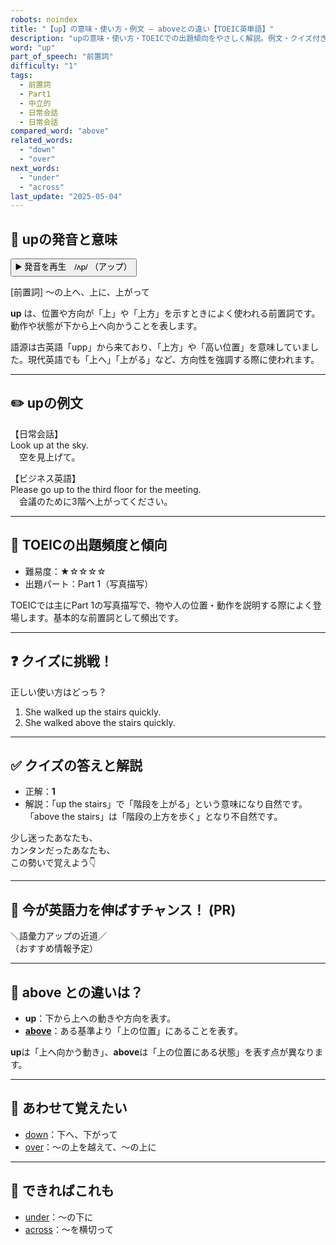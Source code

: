 ```yaml
---
robots: noindex
title: "【up】の意味・使い方・例文 ― aboveとの違い【TOEIC英単語】"
description: "upの意味・使い方・TOEICでの出題傾向をやさしく解説。例文・クイズ付きでaboveとの違いもわかりやすく学べます。"
word: "up"
part_of_speech: "前置詞"
difficulty: "1"
tags:
  - 前置詞
  - Part1
  - 中立的
  - 日常会話
  - 日常会話
compared_word: "above"
related_words:
  - "down"
  - "over"
next_words:
  - "under"
  - "across"
last_update: "2025-05-04"
---
```


## 🔰 upの発音と意味

<button class="play-audio" onclick="playTTS('up')">
  <span class="play-audio-main">
    ▶️ 発音を再生　/ʌp/
  </span>
  <span class="play-audio-sub">
    （アップ）
  </span>
</button>

[前置詞] ～の上へ、上に、上がって

**up** は、位置や方向が「上」や「上方」を示すときによく使われる前置詞です。動作や状態が下から上へ向かうことを表します。

語源は古英語「upp」から来ており、「上方」や「高い位置」を意味していました。現代英語でも「上へ」「上がる」など、方向性を強調する際に使われます。

---

## ✏️ upの例文

【日常会話】  
Look up at the sky.  
　空を見上げて。

【ビジネス英語】  
Please go up to the third floor for the meeting.  
　会議のために3階へ上がってください。

---

## 🎯 TOEICの出題頻度と傾向

- 難易度：★☆☆☆☆
- 出題パート：Part 1（写真描写）

TOEICでは主にPart 1の写真描写で、物や人の位置・動作を説明する際によく登場します。基本的な前置詞として頻出です。

---

## ❓ クイズに挑戦！

正しい使い方はどっち？

1. She walked up the stairs quickly.  
2. She walked above the stairs quickly.

---

## ✅ クイズの答えと解説

- 正解：**1**
- 解説：「up the stairs」で「階段を上がる」という意味になり自然です。「above the stairs」は「階段の上方を歩く」となり不自然です。

少し迷ったあなたも、  
カンタンだったあなたも、  
この勢いで覚えよう👇️

---

## 🚀 今が英語力を伸ばすチャンス！ (PR)

<div class="info-center">
＼語彙力アップの近道／<br>  
（おすすめ情報予定）
</div>

---

## 🤔  above との違いは？

- **up**：下から上への動きや方向を表す。
- **[above](/word/above)**：ある基準より「上の位置」にあることを表す。

**up**は「上へ向かう動き」、**above**は「上の位置にある状態」を表す点が異なります。

---

## 🧩 あわせて覚えたい

- [down](/word/down)：下へ、下がって
- [over](/word/over)：～の上を越えて、～の上に

---

## 📖 できればこれも

- [under](/word/under)：～の下に
- [across](/word/across)：～を横切って

<!-- cvid: aid02_bid48 -->
